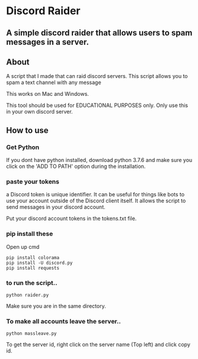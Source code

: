 # Discord Raider
## A simple discord raider that allows users to spam messages in a server.

## About

A script that I made that can raid discord servers. This script
allows you to spam a text channel with any message 

This works on Mac and Windows.


This tool should be used for EDUCATIONAL PURPOSES only. Only
use this in your own discord server.


## How to use
### Get Python
If you dont have python installed, download python 3.7.6
and make sure you click on the 'ADD TO PATH' option during
the installation.

### paste your tokens

a Discord token is unique identifier. It can be useful for things like bots to use your account outside of the Discord client itself.
It allows the script to send messages in your discord account.

Put your discord account tokens in the tokens.txt
file. 

### pip install these
Open up cmd 
```
pip install colorama
pip install -U discord.py
pip install requests
```

### to run the script..
```
python raider.py
```
Make sure you are in the same directory.
### To make all accounts leave the server..
```
python massleave.py
```
To get the server id, right click on the server name (Top left) and click copy id.
